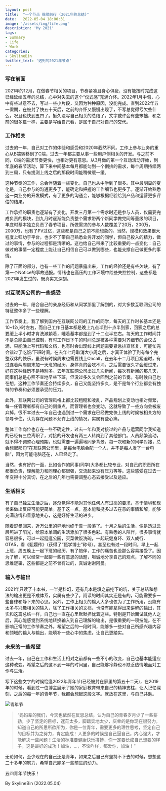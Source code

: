 ```yaml
---
layout: post
title:  "一个节点 继续前行 (2021年终总结)"
date:   2022-05-04 18:00:31
image: '/assets/img/life.png'
description: 'My 2021'
tags:
- Summary
- Life
- Work
categories:
- SkylineBin
twitter_text: '迟到的2021年节点'
---   
```


### 写在前面  

2021年的12月，在做春节相关的项目，节奏紧凑且身心俱疲，没有能按时完成这已经延续五年的总结，心中对失去的这个“仪式感”充满介怀。2022年1月中旬，心中有些过意不去，写过一些小片段，又因为种种原因，没能完成。直到2022年五一假期，在被封了快五十天后，之前的介怀又慢慢出现了，不写总觉得亏欠些什么，况且也快到五四了。挺久没写自己相关的总结了，文字或许会有些笨拙，和之前的很多篇一样，主要是写给自己看，是属于自己对自己的交代。  

### 工作相关  

过去的一年，自己对工作的体验和感受和2020年截然不同。工作上参与业务的重心从B端转移到了C端，过去一年都主要从事一些用户侧相关的开发。与之前不同，C端的需求节奏更快，也相对更有意思。从3月做的第一个互动活动开始，到年底的春节活动，算下来中间基本每月都能匀到一个倒排的需求，每个周期持续两到三周，只有提测上线之后的那段时间能稍微缓一缓。  

这种节奏的工作，总会伴随着一些变化，自己也从中学到了很多。其中最明显的变化是，自己参与的沟通更多了，能确定和把握的工作细节也更多了。逐渐开始熟悉这一类业务的开发模式，有了更多的沟通会，能够根据经验给到产品和运营更多评估的结果。  

工作承担的职责也逐渐有了变化，开发三月第一个需求时还是参与人员，仅需要完成负责的模块，到九月时逐渐能负责整个需求带两个新同学做完同等量级的项目，年底时基本独立负责了春节项目。所做需求的参与人数覆盖了20万，200万，2000万，也有了PV过亿，这些都是自己之前不能想象的。当然，规模和效果很大程度上归功于平台，也少不了带自己熟悉业务开发的同学，但自己投入的精力，做过的事情，参与的过程都是清晰的。这也给自己带来了比较重要的一点变化：自己做过的事情一定程度上能让自己相信自己可以做到哪些，也能支撑自己做更多的事情。  

除了正面的部分，也有一些工作的问题暴露出来，工作的经验还是有些欠缺，有了第一个Notice的事故通报。情绪也在高压的工作环境中险些失控控制，这些都是2021年发生过的，既真实又深刻。  

### 对互联网公司的一些感受  

过去的一年，结合自己的亲身经历和从同学那里了解到的，对大多数互联网公司的特征整体多了一些理解。  

工作节奏上，我了解到国内在互联网公司的工作的同学，每天的工作时长基本还是10~12小时左右，而自己工作日基本都是晚上九点半到十点半到家，回家之后的总要缓上半小时才肯洗漱躺着，睡着基本都是到了十二点半左右。每天的工作时间并不是总能由自己控制，有时工作日下午的时间总是被各种需要对齐细节的会议占满，只能晚上写代码和文档，也有时会出现线上问题需要紧急排查修复，可能忙完会错过了吃饭/下班时间。在去年七月取消大小周之后，才真正体验了到有每个完整双休的快乐，虽说有时候周末也需要线上Oncall，在去年十二月项目紧迫时，有过连着两周周末加一天班的经历，身体真的会吃不消，之后需要很久才会缓过来，好在这种经历不是特别多。去年互联网公司出过几次新闻，每次有新闻的那几天，同事们总是心照不宣地早些下班，但没过多久又会回到之前的节奏。有时候自己也在想，这种工作节奏还会持续多久，自己又能坚持多久，是不是每个行业都会有独特的节奏和必须要承受的压力。  

此外，互联网公司的管理风格上都比较粗糙和凌乱，产品规划上变动也相对频繁，每一任管理者都有自己的侧重点，而管理者也会变动，这就导致了一些方向会被废弃掉，很不幸过去一年自己也遇到过一个需求在已经做完快上线的时候被相关方的领导卡住，认为存在问题不允许上线的情况，实属有些心痛。  

整体工作岗位也存在一些不确定性，过去一年和我对接过的产品与运营同学我知道的已经有三位离职了，对接的开发也有两三人转岗到了其他部门。人员频繁流动，就不得不调整心理预期，也就需要一遍遍地同步背景，每一次和新的同学对接，总会想起那句“在互联网公司里，是每台电脑会配一个人，并不是每人发了一台电脑”，因为可能电脑还在，人已经走了。  

当然，也有好的一面，比如合作的同事(同学)大多都比较专业，对自己的职责所在都很负责，理解能力和同理心都很强，交流起来没有压力等等。这些感受在过去一年变得十分真切，在之后的几年也需要调整心态去接受以及适应。  

### 生活相关  

有了自己独立生活之后，逐渐觉得不能对其他任何人有过高的要求，基于情境和现状来做出反应可能更简单。基于这一点，基本能和挺多过去在意的事情和解，能够充满热情和善意地关心，这是好好生活的进步。  

随着舒曼回来，近万公里的异地也终于告一段落了。十月之后的生活，像是透过云层照进了阳光，给原本单调的生活添加了很多色彩。有熟悉的人陪伴，很多事情就容易很多，可以一起逛逛公园，买菜做饭洗碗，一起玩健身环、双人成行、GTA5，看《甄嬛传》（获得了“甄学博士”称号）。甚至也有过一段时间，早上一起上班，周五晚上一起下班的经历，有了陪伴，工作的痛苦也没那么容易接受了。因为了解，可以经常一起聊一些有意思的话题，坦诚地分享自己的观点，了解不同的思维逻辑，这些都是之前不曾有过的，真诚谢谢阿曼。  

### 输入与输出  

2021年只读了十本书，一半是科幻，还有几本是填之前挖下的坑，关于总结和想法的输出更是不成体系，实属有些少了。阅读的时间其实还是有的，可能需要多一些自律和静下来的心思。另外，工作上相关的输入大多也仅为了工作所用，没能有太多与兴趣相关的输入，除了工作相关的文档，也没有能拿得出来讲解的输出，其实和这篇总结一样，自己也一直在心里默默担忧着这些。特别是开始面试其他人之后，真心能感觉到系统地转换输入到自己理解的输出，是很重要的一项技能。在不影响正常的工作节奏之外，希望之后的一段时间，能够多一些对自己所感兴趣内容和领域的输入与输出，能填补一些心中的焦虑，让自己更踏实。  

### 未来的一些希望  

过去一年，自己在工作和生活上相对之前都有一些不小的改变，自己也基本能适应这种改变。希望之后的这不到一年的时间里，自己能够冷静也不缺乏热情地面对工作与生活。  

写下这些文字的时候恰逢2022年青年节(已经被封在家里的第五十二天)，在2019年的时候，看到过一位博主展示了她的家庭教育带来自己的精神支柱，让人记忆深刻，之后的每一年的青年节，我都会想起这段文字。就放在这里，与自己共勉。  

![青年节](https://store.skylinebin.com/website%2Fsummary%2FfamilyEducation.jpg)  
> “妈妈辈的我们，今天也依然在反思总结，认为自己的青春岁月少了一些拼劲，少了坚定的目标，迷茫太多，脚踏实地太少，庆幸的是你现在很努力，知道自己的所思所欲所为，你是一位青年，需要更多的理性思考，坚定自己的目标并为之努力，肯定能成！人更多的时候是自己逼自己，内心强大，才能解决一些问题！生活的标准要健康快乐拼搏，你一定要长成自己想要的样子，这是最好的成功！加油，...，不论咋样，都爱你，加油！”  

无论如何，至少现在的自己还是青年，如果之后自己有坚持不下去的时候，想想这二十多年的努力，希望自己能多一些前进的动力。  

五四青年节快乐！  

By SkylineBin (2022.05.04)  
